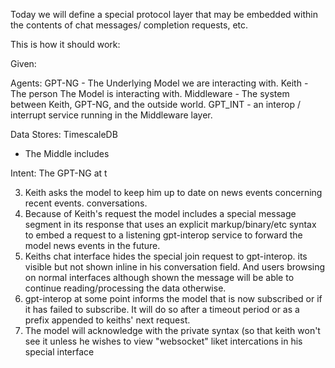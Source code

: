 Today we will define a special protocol layer that may be embedded within the contents of chat messages/ completion requests, etc. 

This is how it should work:

Given: 

Agents:
GPT-NG - The Underlying Model we are interacting with. 
Keith - The person The Model is interacting with.
Middleware - The system between Keith, GPT-NG, and the outside world.
GPT_INT - an interop / interrupt service running in the Middleware layer.

Data Stores: 
TimescaleDB
 - The Middle includes 

Intent: 
The GPT-NG at t


3. Keith asks the model to keep him up to date on news events concerning recent events. conversations.
2. Because of Keith's request the  model includes a special message segment in its response that uses an explicit markup/binary/etc syntax to  embed a request to a listening gpt-interop service to forward the model news events in the future.
3. Keiths chat interface hides the special join request to gpt-interop. its visible but not shown inline in his conversation field. And users browsing on normal interfaces although shown the message will be able to continue reading/processing the data otherwise.
4. gpt-interop at some point informs the model that is now subscribed or if it has failed to subscribe.
   It will do so after a timeout period or as a prefix appended to keiths' next request.
5. The model will acknowledge with the private syntax (so that keith won't see it unless he wishes to view "websocket" liket intercations in his special interface 





